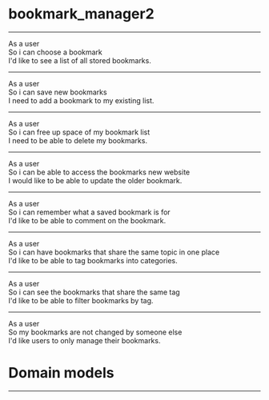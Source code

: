 # bookmark_manager2

-------------------------

As a user\
So i can choose a bookmark\
I'd like to see a list of all stored bookmarks.

-------------------------

As a user\
So i can save new bookmarks\
I need to add a bookmark to my existing list.

-------------------------

As a user\
So i can free up space of my bookmark list\
I need to be able to delete my bookmarks. 

-------------------------

As a user\
So i can be able to access the bookmarks new website\
I would like to be able to update the older bookmark. 

-------------------------

As a user\
So i can remember what a saved bookmark is for\
I'd like to be able to comment on the bookmark. 

-------------------------

As a user\
So i can have bookmarks that share the same topic in one place\
I'd like to be able to tag bookmarks into categories. 

-------------------------

As a user\
So i can see the bookmarks that share the same tag\
I'd like to be able to filter bookmarks by tag. 

-------------------------


As a user\
So my bookmarks are not changed by someone else\
I'd like users to only manage their bookmarks. 

# Domain models
-------------------------
